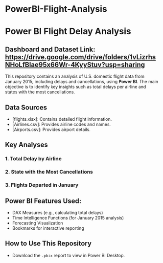 # PowerBI-Flight-Analysis
# Power BI Flight Delay Analysis

## Dashboard and Dataset Link: https://drive.google.com/drive/folders/1vLizrhsNHoLfBIae95x66Wr-4KyyStuv?usp=sharing 
This repository contains an analysis of U.S. domestic flight data from January 2015, including delays and cancellations, using **Power BI**. The main objective is to identify key insights such as total delays per airline and states with the most cancellations.

## Data Sources
- [flights.xlsx]: Contains detailed flight information.
- [Airlines.csv]: Provides airline codes and names.
- [Airports.csv]: Provides airport details.

## Key Analyses
### 1. Total Delay by Airline
### 2. State with the Most Cancellations
### 3. Flights Departed in January

## Power BI Features Used:
- DAX Measures (e.g., calculating total delays)
- Time Intelligence Functions (for January 2015 analysis)
- Forecasting Visualization
- Bookmarks for interactive reporting

## How to Use This Repository
- Download the `.pbix` report to view in Power BI Desktop.

